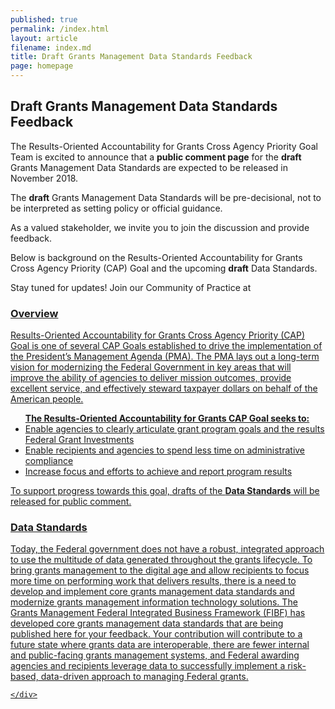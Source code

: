 ```yaml
---
published: true
permalink: /index.html
layout: article
filename: index.md
title: Draft Grants Management Data Standards Feedback 
page: homepage
---
```

<div class="row">
    <div class="col-md-8">
        <h2 class="mt-0">Draft Grants Management Data Standards Feedback</h2>
        <p>
            The Results-Oriented Accountability for Grants Cross Agency Priority Goal Team is excited to announce that a <strong>public comment page</strong> for the <strong>draft</strong> Grants Management Data Standards are expected to be released in November 2018. 

The <strong>draft</strong> Grants Management Data Standards will be pre-decisional, not to be interpreted as setting policy or official guidance. 

As a valued stakeholder, we invite you to join the discussion and provide feedback. 

Below is background on the Results-Oriented Accountability for Grants Cross Agency Priority (CAP) Goal and the upcoming <strong>draft</strong> Data Standards. 

Stay tuned for updates! Join our Community of Practice at <a href="https://digital.gov/communities/grants">

<h3>Overview</h3
The <u>Results-Oriented Accountability for Grants Cross Agency Priority (CAP) Goal </u> is one of several CAP Goals established to drive the implementation of the <u>President’s Management Agenda (PMA)</u>. The PMA lays out a long-term vision for modernizing the Federal Government in key areas that will improve the ability of agencies to deliver mission outcomes, provide excellent service, and effectively steward taxpayer dollars on behalf of the American people. 

<ul>
<strong>The Results-Oriented Accountability for Grants CAP Goal seeks to:</strong>
<li>Enable agencies to clearly articulate grant program goals and the results Federal Grant Investments</li>
<li>	Enable recipients and agencies to spend less time on administrative compliance</li>
<li>	Increase focus and efforts to achieve and report program results</li>
</ul>
To support progress towards this goal, drafts of the <strong>Data Standards</strong> will be released for public comment. 

<h3>Data Standards </h3>

Today, the Federal government does not have a robust, integrated approach to use the multitude of data generated throughout the grants lifecycle. To bring grants management to the digital age and allow recipients to focus more time on performing work that delivers results, there is a need to develop and implement core grants management data standards and modernize grants management information technology solutions.  The Grants Management Federal Integrated Business Framework (FIBF) has developed core grants management data standards that are being published here for your feedback.  Your contribution will contribute to a future state where grants data are interoperable, there are fewer internal and public-facing grants management systems, and Federal awarding agencies and recipients leverage data to successfully implement a risk-based, data-driven approach to managing Federal grants. 

    </div>
</div>
